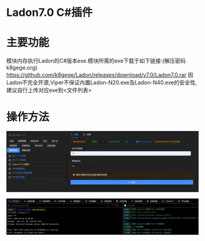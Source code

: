 # Ladon7.0 C#插件

# 主要功能
模块内存执行Ladon的C#版本exe.模块所需的exe下载于如下链接:(解压密码k8gege.org) https://github.com/k8gege/Ladon/releases/download/v7.0/Ladon7.0.rar 因Ladon不完全开源,Viper不保证内置Ladon-N20.exe及Ladon-N40.exe的安全性, 建议自行上传对应exe到<文件列表>

# 操作方法
![1625207728385-27039e48-d383-492f-840e-6514a8b49b86.webp](./img/pM1wzpFeHbZHDnTm/1625207728385-27039e48-d383-492f-840e-6514a8b49b86-856385.webp)

![1625207792372-293b88f6-c156-423d-9adb-4eeddfdeb6bb.webp](./img/pM1wzpFeHbZHDnTm/1625207792372-293b88f6-c156-423d-9adb-4eeddfdeb6bb-381708.webp)


